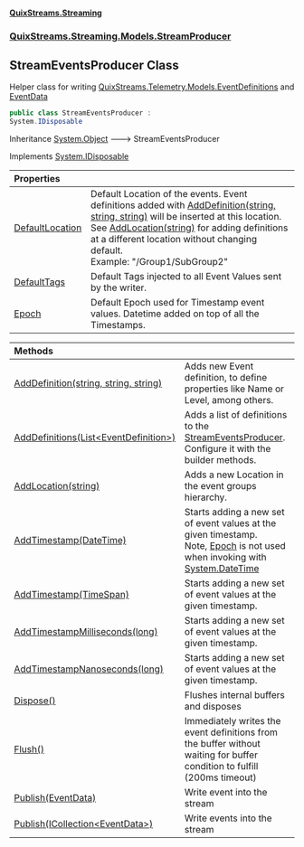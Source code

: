 #### [QuixStreams.Streaming](index.md 'index')
### [QuixStreams.Streaming.Models.StreamProducer](QuixStreams.Streaming.Models.StreamProducer.md 'QuixStreams.Streaming.Models.StreamProducer')

## StreamEventsProducer Class

Helper class for writing [QuixStreams.Telemetry.Models.EventDefinitions](https://docs.microsoft.com/en-us/dotnet/api/QuixStreams.Telemetry.Models.EventDefinitions 'QuixStreams.Telemetry.Models.EventDefinitions') and [EventData](EventData.md 'QuixStreams.Streaming.Models.EventData')

```csharp
public class StreamEventsProducer :
System.IDisposable
```

Inheritance [System.Object](https://docs.microsoft.com/en-us/dotnet/api/System.Object 'System.Object') &#129106; StreamEventsProducer

Implements [System.IDisposable](https://docs.microsoft.com/en-us/dotnet/api/System.IDisposable 'System.IDisposable')

| Properties | |
| :--- | :--- |
| [DefaultLocation](StreamEventsProducer.DefaultLocation.md 'QuixStreams.Streaming.Models.StreamProducer.StreamEventsProducer.DefaultLocation') | Default Location of the events. Event definitions added with [AddDefinition(string, string, string)](StreamEventsProducer.AddDefinition(string,string,string).md 'QuixStreams.Streaming.Models.StreamProducer.StreamEventsProducer.AddDefinition(string, string, string)') will be inserted at this location.<br/>See [AddLocation(string)](StreamEventsProducer.AddLocation(string).md 'QuixStreams.Streaming.Models.StreamProducer.StreamEventsProducer.AddLocation(string)') for adding definitions at a different location without changing default.<br/>Example: "/Group1/SubGroup2" |
| [DefaultTags](StreamEventsProducer.DefaultTags.md 'QuixStreams.Streaming.Models.StreamProducer.StreamEventsProducer.DefaultTags') | Default Tags injected to all Event Values sent by the writer. |
| [Epoch](StreamEventsProducer.Epoch.md 'QuixStreams.Streaming.Models.StreamProducer.StreamEventsProducer.Epoch') | Default Epoch used for Timestamp event values. Datetime added on top of all the Timestamps. |

| Methods | |
| :--- | :--- |
| [AddDefinition(string, string, string)](StreamEventsProducer.AddDefinition(string,string,string).md 'QuixStreams.Streaming.Models.StreamProducer.StreamEventsProducer.AddDefinition(string, string, string)') | Adds new Event definition, to define properties like Name or Level, among others. |
| [AddDefinitions(List&lt;EventDefinition&gt;)](StreamEventsProducer.AddDefinitions(List_EventDefinition_).md 'QuixStreams.Streaming.Models.StreamProducer.StreamEventsProducer.AddDefinitions(System.Collections.Generic.List<QuixStreams.Streaming.Models.EventDefinition>)') | Adds a list of definitions to the [StreamEventsProducer](StreamEventsProducer.md 'QuixStreams.Streaming.Models.StreamProducer.StreamEventsProducer'). Configure it with the builder methods. |
| [AddLocation(string)](StreamEventsProducer.AddLocation(string).md 'QuixStreams.Streaming.Models.StreamProducer.StreamEventsProducer.AddLocation(string)') | Adds a new Location in the event groups hierarchy. |
| [AddTimestamp(DateTime)](StreamEventsProducer.AddTimestamp(DateTime).md 'QuixStreams.Streaming.Models.StreamProducer.StreamEventsProducer.AddTimestamp(System.DateTime)') | Starts adding a new set of event values at the given timestamp.<br/>Note, [Epoch](StreamEventsProducer.Epoch.md 'QuixStreams.Streaming.Models.StreamProducer.StreamEventsProducer.Epoch') is not used when invoking with [System.DateTime](https://docs.microsoft.com/en-us/dotnet/api/System.DateTime 'System.DateTime') |
| [AddTimestamp(TimeSpan)](StreamEventsProducer.AddTimestamp(TimeSpan).md 'QuixStreams.Streaming.Models.StreamProducer.StreamEventsProducer.AddTimestamp(System.TimeSpan)') | Starts adding a new set of event values at the given timestamp. |
| [AddTimestampMilliseconds(long)](StreamEventsProducer.AddTimestampMilliseconds(long).md 'QuixStreams.Streaming.Models.StreamProducer.StreamEventsProducer.AddTimestampMilliseconds(long)') | Starts adding a new set of event values at the given timestamp. |
| [AddTimestampNanoseconds(long)](StreamEventsProducer.AddTimestampNanoseconds(long).md 'QuixStreams.Streaming.Models.StreamProducer.StreamEventsProducer.AddTimestampNanoseconds(long)') | Starts adding a new set of event values at the given timestamp. |
| [Dispose()](StreamEventsProducer.Dispose().md 'QuixStreams.Streaming.Models.StreamProducer.StreamEventsProducer.Dispose()') | Flushes internal buffers and disposes |
| [Flush()](StreamEventsProducer.Flush().md 'QuixStreams.Streaming.Models.StreamProducer.StreamEventsProducer.Flush()') | Immediately writes the event definitions from the buffer without waiting for buffer condition to fulfill (200ms timeout) |
| [Publish(EventData)](StreamEventsProducer.Publish(EventData).md 'QuixStreams.Streaming.Models.StreamProducer.StreamEventsProducer.Publish(QuixStreams.Streaming.Models.EventData)') | Write event into the stream |
| [Publish(ICollection&lt;EventData&gt;)](StreamEventsProducer.Publish(ICollection_EventData_).md 'QuixStreams.Streaming.Models.StreamProducer.StreamEventsProducer.Publish(System.Collections.Generic.ICollection<QuixStreams.Streaming.Models.EventData>)') | Write events into the stream |
